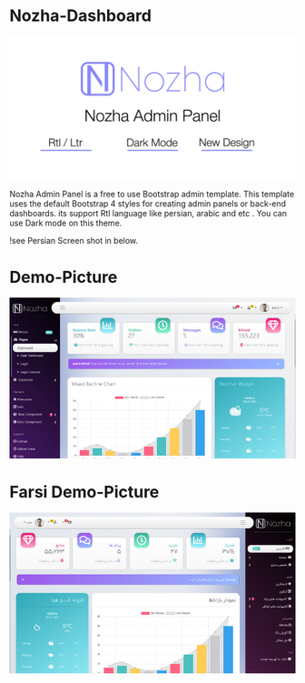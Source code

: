 # Nozha-Dashboard
![picture](img/banner.jpg)

Nozha Admin Panel is a free to use Bootstrap admin template. This template uses the default Bootstrap 4 styles for creating admin panels or back-end dashboards.
its support Rtl language like persian, arabic and etc .
You can use Dark mode on this theme.

!see Persian Screen shot in below.
 
# Demo-Picture
![picture](img/screen.jpg)



# Farsi Demo-Picture
![picture](img/screen-fa.jpg)
